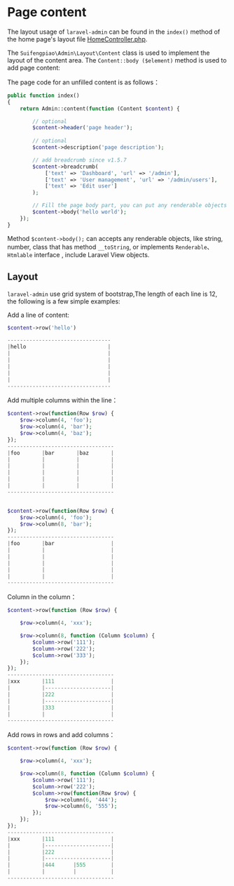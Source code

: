 # Page content

The layout usage of `laravel-admin` can be found in the `index()` method of the home page's layout file [HomeController.php](https://github.com/z-song/laravel-admin/blob/master/src/Console/stubs/HomeController.stub).

The `Suifengpiao\Admin\Layout\Content` class is used to implement the layout of the content area. The `Content::body ($element)` method is used to add page content:

The page code for an unfilled content is as follows：

```php
public function index()
{
    return Admin::content(function (Content $content) {

        // optional
        $content->header('page header');
        
        // optional
        $content->description('page description');

        // add breadcrumb since v1.5.7
        $content->breadcrumb(
            ['text' => 'Dashboard', 'url' => '/admin'],
            ['text' => 'User management', 'url' => '/admin/users'],
            ['text' => 'Edit user']
        );

        // Fill the page body part, you can put any renderable objects here
        $content->body('hello world');
    });
}
```

Method `$content->body();` can accepts any renderable objects, like string, number, class that has method `__toString`,  or implements `Renderable`、`Htmlable` interface , include Laravel View objects.

## Layout

`laravel-admin` use grid system of bootstrap,The length of each line is 12, the following is a few simple examples:

Add a line of content:

```php
$content->row('hello')

---------------------------------
|hello                          |
|                               |
|                               |
|                               |
|                               |
|                               |
---------------------------------

```

Add multiple columns within the line：

```php
$content->row(function(Row $row) {
    $row->column(4, 'foo');
    $row->column(4, 'bar');
    $row->column(4, 'baz');
});
----------------------------------
|foo       |bar       |baz       |
|          |          |          |
|          |          |          |
|          |          |          |
|          |          |          |
|          |          |          |
----------------------------------


$content->row(function(Row $row) {
    $row->column(4, 'foo');
    $row->column(8, 'bar');
});
----------------------------------
|foo       |bar                  |
|          |                     |
|          |                     |
|          |                     |
|          |                     |
|          |                     |
----------------------------------

```

Column in the column：

```php
$content->row(function (Row $row) {

    $row->column(4, 'xxx');

    $row->column(8, function (Column $column) {
        $column->row('111');
        $column->row('222');
        $column->row('333');
    });
});
----------------------------------
|xxx       |111                  |
|          |---------------------|
|          |222                  |
|          |---------------------|
|          |333                  |
|          |                     |
----------------------------------


```


Add rows in rows and add columns：

```php
$content->row(function (Row $row) {

    $row->column(4, 'xxx');

    $row->column(8, function (Column $column) {
        $column->row('111');
        $column->row('222');
        $column->row(function(Row $row) {
            $row->column(6, '444');
            $row->column(6, '555');
        });
    });
});
----------------------------------
|xxx       |111                  |
|          |---------------------|
|          |222                  |
|          |---------------------|
|          |444      |555        |
|          |         |           |
----------------------------------
```

